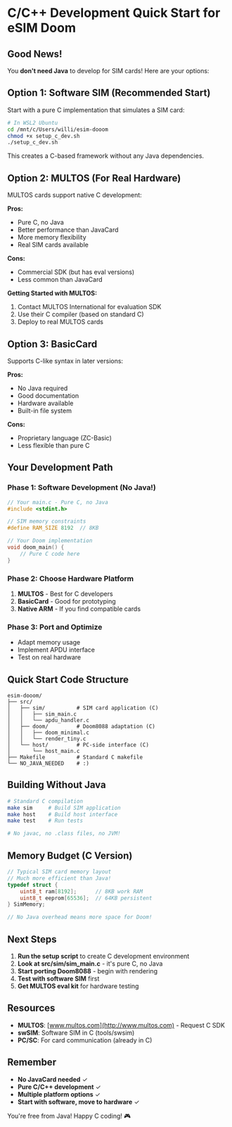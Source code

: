 # C/C++ Development Quick Start for eSIM Doom

## Good News!

You **don't need Java** to develop for SIM cards! Here are your options:

## Option 1: Software SIM (Recommended Start)

Start with a pure C implementation that simulates a SIM card:

```bash
# In WSL2 Ubuntu
cd /mnt/c/Users/willi/esim-dooom
chmod +x setup_c_dev.sh
./setup_c_dev.sh
```

This creates a C-based framework without any Java dependencies.

## Option 2: MULTOS (For Real Hardware)

MULTOS cards support native C development:

**Pros:**
- Pure C, no Java
- Better performance than JavaCard
- More memory flexibility
- Real SIM cards available

**Cons:**
- Commercial SDK (but has eval versions)
- Less common than JavaCard

**Getting Started with MULTOS:**
1. Contact MULTOS International for evaluation SDK
2. Use their C compiler (based on standard C)
3. Deploy to real MULTOS cards

## Option 3: BasicCard

Supports C-like syntax in later versions:

**Pros:**
- No Java required
- Good documentation
- Hardware available
- Built-in file system

**Cons:**
- Proprietary language (ZC-Basic)
- Less flexible than pure C

## Your Development Path

### Phase 1: Software Development (No Java!)
```c
// Your main.c - Pure C, no Java
#include <stdint.h>

// SIM memory constraints
#define RAM_SIZE 8192  // 8KB

// Your Doom implementation
void doom_main() {
    // Pure C code here
}
```

### Phase 2: Choose Hardware Platform
1. **MULTOS** - Best for C developers
2. **BasicCard** - Good for prototyping
3. **Native ARM** - If you find compatible cards

### Phase 3: Port and Optimize
- Adapt memory usage
- Implement APDU interface
- Test on real hardware

## Quick Start Code Structure

```
esim-dooom/
├── src/
│   ├── sim/          # SIM card application (C)
│   │   ├── sim_main.c
│   │   └── apdu_handler.c
│   ├── doom/         # Doom8088 adaptation (C)
│   │   ├── doom_minimal.c
│   │   └── render_tiny.c
│   └── host/         # PC-side interface (C)
│       └── host_main.c
├── Makefile          # Standard C makefile
└── NO_JAVA_NEEDED    # :)
```

## Building Without Java

```bash
# Standard C compilation
make sim     # Build SIM application
make host    # Build host interface
make test    # Run tests

# No javac, no .class files, no JVM!
```

## Memory Budget (C Version)

```c
// Typical SIM card memory layout
// Much more efficient than Java!
typedef struct {
    uint8_t ram[8192];      // 8KB work RAM
    uint8_t eeprom[65536];  // 64KB persistent
} SimMemory;

// No Java overhead means more space for Doom!
```

## Next Steps

1. **Run the setup script** to create C development environment
2. **Look at src/sim/sim_main.c** - it's pure C, no Java
3. **Start porting Doom8088** - begin with rendering
4. **Test with software SIM** first
5. **Get MULTOS eval kit** for hardware testing

## Resources

- **MULTOS**: [www.multos.com](http://www.multos.com) - Request C SDK
- **swSIM**: Software SIM in C (tools/swsim)
- **PC/SC**: For card communication (already in C)

## Remember

- **No JavaCard needed** ✓
- **Pure C/C++ development** ✓
- **Multiple platform options** ✓
- **Start with software, move to hardware** ✓

You're free from Java! Happy C coding! 🎮
